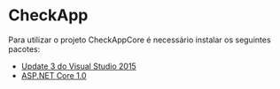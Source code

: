 # CheckApp

Para utilizar o projeto CheckAppCore é necessário instalar os seguintes pacotes:

- [Update 3 do Visual Studio 2015](https://go.microsoft.com/fwlink/?LinkId=691129)
- [ASP.NET Core 1.0](https://www.microsoft.com/net/core#windows)
